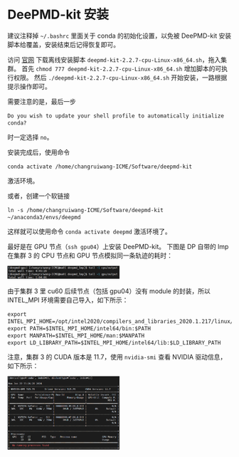 
# DeePMD-kit 安装

建议注释掉 `~/.bashrc` 里面关于 conda 的初始化设置，以免被 DeePMD-kit 安装脚本给覆盖，安装结束后记得恢复即可。

访问 [官网](https://github.com/deepmodeling/deepmd-kit/releases) 下载离线安装脚本 `deepmd-kit-2.2.7-cpu-Linux-x86_64.sh`，拖入集群。
首先 `chmod 777 deepmd-kit-2.2.7-cpu-Linux-x86_64.sh` 增加脚本的可执行权限。
然后 `./deepmd-kit-2.2.7-cpu-Linux-x86_64.sh` 开始安装，一路根据提示操作即可。

需要注意的是，最后一步
```
Do you wish to update your shell profile to automatically initialize conda?
```
时一定选择 `no`。

安装完成后，使用命令
```
conda activate /home/changruiwang-ICME/Software/deepmd-kit
```
激活环境。

或者，创建一个软链接
```
ln -s /home/changruiwang-ICME/Software/deepmd-kit ~/anaconda3/envs/deepmd
```
这样就可以使用命令 `conda activate deepmd` 激活环境了。

最好是在 GPU 节点（`ssh gpu04`）上安装 DeePMD-kit。
下图是 DP 自带的 lmp 在集群 3 的 CPU 节点和 GPU 节点模拟同一条轨迹的耗时：

<div align="left">
<img src="./figures/install_001.png" width = "50%" />
</div>

由于集群 3 里 cu60 后续节点（包括 gpu04）没有 module 的封装，所以 INTEL_MPI 环境需要自己导入，如下所示：

```
export INTEL_MPI_HOME=/opt/intel2020/compilers_and_libraries_2020.1.217/linux/mpi
export PATH=$INTEL_MPI_HOME/intel64/bin:$PATH
export MANPATH=$INTEL_MPI_HOME/man:$MANPATH
export LD_LIBRARY_PATH=$INTEL_MPI_HOME/intel64/lib:$LD_LIBRARY_PATH
```

注意，集群 3 的 CUDA 版本是 11.7，使用 `nvidia-smi` 查看 NVIDIA 驱动信息，如下所示：

<div align="left">
<img src="./figures/install_002.png" width = "50%" />
</div>